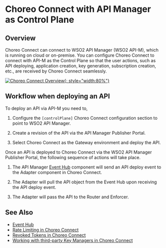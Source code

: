 # Choreo Connect with API Manager as Control Plane

## Overview

Choreo Connect can connect to WSO2 API Manager (WSO2 API-M), which is running on cloud or on-premise. You can configure Choreo Connect to connect with API-M as the Control Plane so that the user actions, such as API deploying, application creation, key generation, subscription creation, etc., are received by Choreo Connect seamlessly.

[![Choreo Connect Overview]({{base_path}}/assets/img/deploy/mgw/choreo-connect-overview.png){: style="width:80%"}]({{base_path}}/assets/img/deploy/mgw/choreo-connect-overview.png)

## Workflow when deploying an API

To deploy an API via API-M you need to,

1. Configure the `[controlPlane]` Choreo Connect configuration section to point to WSO2 API Manager.

2. Create a revision of the API via the API Manager Publisher Portal.

3. Select Choreo Connect as the Gateway environment and deploy the API.

Once an API is deployed to Choreo Connect via the WSO2 API Manager Publisher Portal, the following sequence of actions will take place.

1. The API Manager [Event Hub]({{base_path}}/deploy-and-publish/deploy-on-gateway/choreo-connect/concepts/event-hub) component will send an API deploy event to the Adapter component in Choreo Connect.

2. The Adapter will pull the API object from the Event Hub upon receiving the API deploy event.

3. The Adapter will pass the API to the Router and Enforcer.

## See Also

- [Event Hub]({{base_path}}/deploy-and-publish/deploy-on-gateway/choreo-connect/concepts/event-hub)
- [Rate Limiting in Choreo Connect]({{base_path}}/deploy-and-publish/deploy-on-gateway/choreo-connect/concepts/cc-rate-limiting)
- [Revoked Tokens in Choreo Connect]({{base_path}}/deploy-and-publish/deploy-on-gateway/choreo-connect/concepts/revoked-tokens)
- [Working with third-party Key Managers in Choreo Connect]({{base_path}}/deploy-and-publish/deploy-on-gateway/choreo-connect/concepts/third-party-key-managers/)
